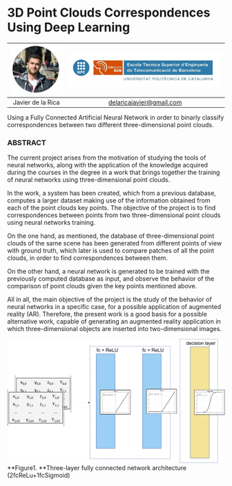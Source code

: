 # 3D Point Clouds Correspondences Using Deep Learning
| ![Javier de la Rica](/images/profile.jpeg) | ![Logo](/images/upc_etsetb.jpg) |
| :---: | :---: |
| Javier de la Rica | delaricajavier@gmail.com |

Using a Fully Connected Artificial Neural Network in order to binarly classify correspondences between two different three-dimensional point clouds.

### ABSTRACT
The current project arises from the motivation of studying the tools of neural networks, along with the application of the knowledge acquired during the courses in the degree in a work that brings together the training of neural networks using three-dimensional point clouds.

In the work, a system has been created, which from a previous database, computes a larger dataset making use of the information obtained from each of the point clouds key points. The objective of the project is to find correspondences between points from two three-dimensional point clouds using neural networks training.

On the one hand, as mentioned, the database of three-dimensional point clouds of the same scene has been generated from different points of view with ground truth, which later is used to compare patches of all the point clouds, in order to find correspondences between them.

On the other hand, a neural network is generated to be trained with the previously computed database as input, and observe the behavior of the comparison of point clouds given the key points mentioned above.

All in all, the main objective of the project is the study of the behavior of neural networks in a specific case, for a possible application of augmented reality (AR). Therefore, the present work is a good basis for a possible alternative work, capable of generating an augmented reality application in which three-dimensional objects are inserted into two-dimensional images.


![FCN Architecture](/images/fcn.png) 
**Figure1. **Three-layer fully connected network architecture (2fcReLu+1fcSigmoid)
